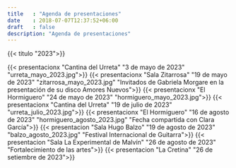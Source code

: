 ```yaml
---
title   : "Agenda de presentaciones"
date    : 2018-07-07T12:37:52+06:00
draft   : false
description: "Agenda de presentaciones"
---
```


{{< titulo "2023">}}

{{< presentacionx "Cantina del Urreta" "3 de mayo de 2023" "urreta_mayo_2023.jpg">}}
{{< presentacionx "Sala Zitarrosa" "19 de mayo de 2023" "zitarrosa_mayo_2023.jpg" "Invitados de Gabriela Morgare en la presentación de su disco Amores Nuevos">}}
{{< presentacionx "El Hormiguero" "24 de mayo de 2023" "hormiguero_mayo_2023.jpg">}}
{{< presentacionx "Cantina del Urreta" "19 de julio de 2023" "urreta_julio_2023.jpg">}}
{{< presentacionx "El Hormiguero" "16 de agosto de 2023" "hormiguero_agosto_2023.jpg" "Fecha compartida con Clara García">}}
{{< presentacion "Sala Hugo Balzo" "19 de agosto de 2023" "balzo_agosto_2023.jpg" "Festival Internacional de Guitarra">}}
{{< presentacion "Sala La Experimental de Malvín" "26 de agosto de 2023" "Fortalecimiento de las artes">}}
{{< presentacion "La Cretina" "26 de setiembre de 2023">}}

